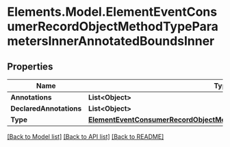 # Elements.Model.ElementEventConsumerRecordObjectMethodTypeParametersInnerAnnotatedBoundsInner

## Properties

Name | Type | Description | Notes
------------ | ------------- | ------------- | -------------
**Annotations** | **List&lt;Object&gt;** |  | [optional] 
**DeclaredAnnotations** | **List&lt;Object&gt;** |  | [optional] 
**Type** | [**ElementEventConsumerRecordObjectMethodTypeParametersInnerBoundsInner**](ElementEventConsumerRecordObjectMethodTypeParametersInnerBoundsInner.md) |  | [optional] 

[[Back to Model list]](../README.md#documentation-for-models) [[Back to API list]](../README.md#documentation-for-api-endpoints) [[Back to README]](../README.md)

